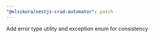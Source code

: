 ```yaml
---
"@elsikora/nestjs-crud-automator": patch
---
```


Add error type utility and exception enum for consistency
